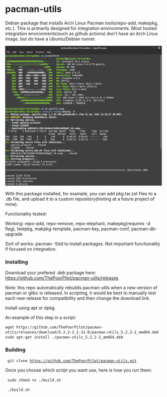 # pacman-utils
Debian package that installs Arch Linux Pacman tools(repo-add, makepkg, etc.). This is primarily designed for integration environments. Most hosted integration environments(such as github actions) don't have an Arch Linux image, but do have a Ubuntu/Debian runner.

![](https://github.com/ThePoorPilot/pacman-utils/raw/main/Screenshot.png)

With this package installed, for example, you can add pkg.tar.zst files to a .db file, and upload it to a custom repository(hinting at a future project of mine).

Functionality tested:

Working: repo-add, repo-remove, repo-elephant, makepkg(requires -d flag), testpkg, makpkg-template, pacman-key, pacman-conf, pacman-db-upgrade 

Sort of works: pacman -Sdd to install packages. Not important functionality if focused on integration.

### Installing
Download your prefered .deb package here: https://github.com/ThePoorPilot/pacman-utils/releases

Note: this repo automatically rebuilds pacman-utils when a new version of pacman or glibc is released. In scripting, it would be best to manually test each new release for compatibility and then change the download link.

Install using apt or dpkg.

An example of this step in a script:

```
wget https://github.com/ThePoorPilot/pacman-utils/releases/download/5.2.2-2_2.31-0/pacman-utils_5.2.2-2_amd64.deb
sudo apt-get install ./pacman-utils_5.2.2-2_amd64.deb
```

### Building

<code> git clone https://github.com/ThePoorPilot/pacman-utils.git </code>

Once you choose which script you want use, here is how you run them:

<code> sudo chmod +x ./build.sh </code>

<code> ./build.sh </code>
